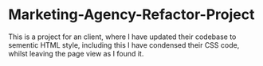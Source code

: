 # Marketing-Agency-Refactor-Project

This is a project for an client, where I have updated their codebase to sementic HTML style, including this I have condensed their CSS code, whilst leaving the page view as I found it.
